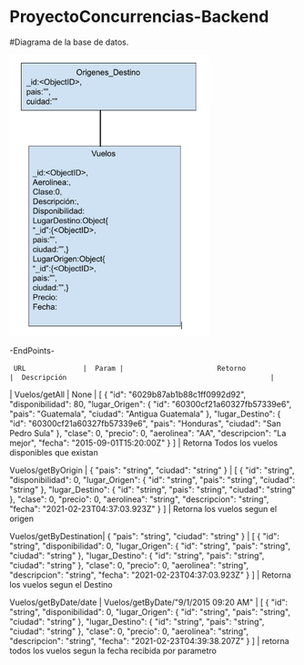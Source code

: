 # ProyectoConcurrencias-Backend

#Diagrama de la base de datos.

![Screenshot](Diagrama.PNG)




-EndPoints-

     URL              |  Param |                       Retorno                                      |  Descripción                                                  | 

| Vuelos/getAll | None | [
  {
    "id": "6029b87ab1b88c1ff0992d92",
    "disponibilidad": 80,
    "lugar_Origen": {
      "id": "60300cf21a60327fb57339e6",
      "pais": "Guatemala",
      "ciudad": "Antigua Guatemala"
    },
    "lugar_Destino": {
      "id": "60300cf21a60327fb57339e6",
      "pais": "Honduras",
      "ciudad": "San Pedro Sula"
    },
    "clase": 0,
    "precio": 0,
    "aerolinea": "AA",
    "descripcion": "La mejor",
    "fecha": "2015-09-01T15:20:00Z"
  }
] | Retorna Todos los vuelos disponibles que existan
                                      

Vuelos/getByOrigin | {
  "pais": "string",
  "ciudad": "string"
} | [
  {
    "id": "string",
    "disponibilidad": 0,
    "lugar_Origen": {
      "id": "string",
      "pais": "string",
      "ciudad": "string"
    },
    "lugar_Destino": {
      "id": "string",
      "pais": "string",
      "ciudad": "string"
    },
    "clase": 0,
    "precio": 0,
    "aerolinea": "string",
    "descripcion": "string",
    "fecha": "2021-02-23T04:37:03.923Z"
  }
] | Retorna los vuelos segun el origen                       

Vuelos/getByDestination| {
  "pais": "string",
  "ciudad": "string"
} | [
  {
    "id": "string",
    "disponibilidad": 0,
    "lugar_Origen": {
      "id": "string",
      "pais": "string",
      "ciudad": "string"
    },
    "lugar_Destino": {
      "id": "string",
      "pais": "string",
      "ciudad": "string"
    },
    "clase": 0,
    "precio": 0,
    "aerolinea": "string",
    "descripcion": "string",
    "fecha": "2021-02-23T04:37:03.923Z"
  }
] | Retorna los vuelos segun el Destino

Vuelos/getByDate/date | Vuelos/getByDate/"9/1/2015 09:20 AM" | [
  {
    "id": "string",
    "disponibilidad": 0,
    "lugar_Origen": {
      "id": "string",
      "pais": "string",
      "ciudad": "string"
    },
    "lugar_Destino": {
      "id": "string",
      "pais": "string",
      "ciudad": "string"
    },
    "clase": 0,
    "precio": 0,
    "aerolinea": "string",
    "descripcion": "string",
    "fecha": "2021-02-23T04:39:38.207Z"
  }
] | retorna todos los vuelos segun la fecha recibida por parametro
